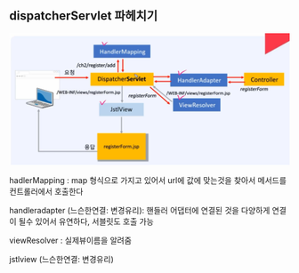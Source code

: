 ## dispatcherServlet 파헤치기

![image-20220813193234472](image/10_dispatchSerlet/image-20220813193234472.png)

hadlerMapping : map 형식으로 가지고 있어서 url에 값에 맞는것을 찾아서 메서드를 컨트롤러에서 호출한다

handleradapter (느슨한연결: 변경유리): 핸들러 어댑터에 연결된 것을 다양하게 연결이 될수 있어서  유연하다, 서블릿도 호출 가능

viewResolver : 실제뷰이름을 알려줌

jstlview  (느슨한연결: 변경유리)
